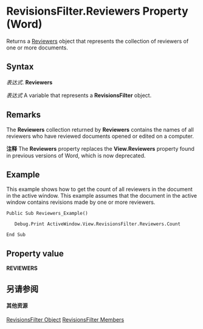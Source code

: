 
# RevisionsFilter.Reviewers Property (Word)

Returns a [Reviewers](ae1bec96-e6dc-39f0-421a-dfeeb95c9049.md) object that represents the collection of reviewers of one or more documents.


## Syntax

 _表达式_. **Reviewers**

 _表达式_ A variable that represents a **RevisionsFilter** object.


## Remarks

The  **Reviewers** collection returned by **Reviewers** contains the names of all reviewers who have reviewed documents opened or edited on a computer.


 **注释**  The  **Reviewers** property replaces the **View.Reviewers** property found in previous versions of Word, which is now deprecated.


## Example

This example shows how to get the count of all reviewers in the document in the active window. This example assumes that the document in the active window contains revisions made by one or more reviewers.


```
Public Sub Reviewers_Example()

   Debug.Print ActiveWindow.View.RevisionsFilter.Reviewers.Count

End Sub
```


## Property value

 **REVIEWERS**


## 另请参阅


#### 其他资源


[RevisionsFilter Object](245fcfc5-dcd2-935a-8569-51e611e98c45.md)
[RevisionsFilter Members](http://msdn.microsoft.com/library/64609a71-5e52-c32d-da86-d34b043c7a4b%28Office.15%29.aspx)